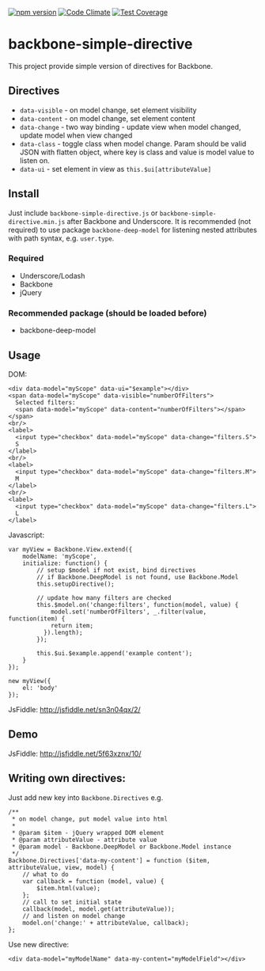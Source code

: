 [![npm version](https://badge.fury.io/js/backbone-simple-directive.svg)](https://badge.fury.io/js/backbone-simple-directive)
[![Code Climate](https://codeclimate.com/github/psrebniak/backbone-simple-directive/badges/gpa.svg)](https://codeclimate.com/github/psrebniak/backbone-simple-directive)
[![Test Coverage](https://codeclimate.com/github/psrebniak/backbone-simple-directive/badges/coverage.svg)](https://codeclimate.com/github/psrebniak/backbone-simple-directive/coverage)

# backbone-simple-directive
This project provide simple version of directives for Backbone. 

## Directives

* `data-visible` - on model change, set element visibility
* `data-content` - on model change, set element content
* `data-change` - two way binding - update view when model changed, update model when view changed
* `data-class` - toggle class when model change. Param should be valid JSON with flatten object, where key is class and value is model value to listen on.
* `data-ui` - set element in view as `this.$ui[attributeValue]` 


## Install

Just include `backbone-simple-directive.js` or `backbone-simple-directive.min.js` after Backbone and Underscore. 
It is recommended (not required) to use package `backbone-deep-model` for listening nested attributes with path syntax, e.g. `user.type`. 

### Required
* Underscore/Lodash
* Backbone
* jQuery

### Recommended package (should be loaded before)
* backbone-deep-model

## Usage

DOM: 
```
<div data-model="myScope" data-ui="$example"></div>
<span data-model="myScope" data-visible="numberOfFilters">
  Selected filters:
  <span data-model="myScope" data-content="numberOfFilters"></span>
</span>
<br/>
<label>
  <input type="checkbox" data-model="myScope" data-change="filters.S">
  S
</label>
<br/>
<label>
  <input type="checkbox" data-model="myScope" data-change="filters.M">
  M
</label>
<br/>
<label>
  <input type="checkbox" data-model="myScope" data-change="filters.L">
  L
</label>
```

Javascript: 
```
var myView = Backbone.View.extend({
	modelName: 'myScope',
	initialize: function() {
	  	// setup $model if not exist, bind directives
	  	// if Backbone.DeepModel is not found, use Backbone.Model
	  	this.setupDirective();

	    // update how many filters are checked
	    this.$model.on('change:filters', function(model, value) {
	    	model.set('numberOfFilters', _.filter(value, function(item) {
	      	return item;
	      }).length);
	    });
	    
	    this.$ui.$example.append('example content');
	}
});

new myView({
	el: 'body'
});

```
JsFiddle: http://jsfiddle.net/sn3n04qx/2/

## Demo

JsFiddle: http://jsfiddle.net/5f63xznx/10/

## Writing own directives: 

Just add new key into `Backbone.Directives` e.g.

```
/**
 * on model change, put model value into html
 *
 * @param $item - jQuery wrapped DOM element
 * @param attributeValue - attribute value
 * @param model - Backbone.DeepModel or Backbone.Model instance
 */
Backbone.Directives['data-my-content'] = function ($item, attributeValue, view, model) {
	// what to do
    var callback = function (model, value) {
        $item.html(value);
    };
    // call to set initial state
    callback(model, model.get(attributeValue));
    // and listen on model change
    model.on('change:' + attributeValue, callback);
};
```

Use new directive:
```
<div data-model="myModelName" data-my-content="myModelField"></div>

```